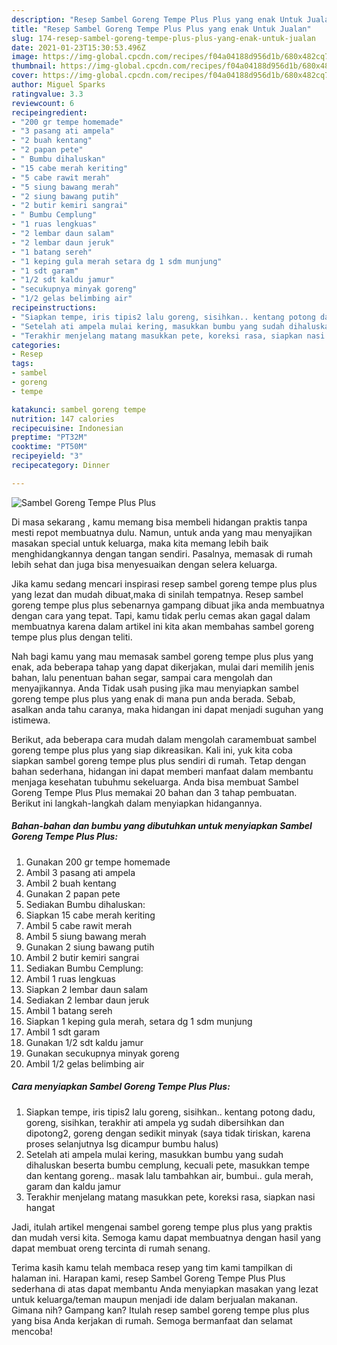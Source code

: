 ```yaml
---
description: "Resep Sambel Goreng Tempe Plus Plus yang enak Untuk Jualan"
title: "Resep Sambel Goreng Tempe Plus Plus yang enak Untuk Jualan"
slug: 174-resep-sambel-goreng-tempe-plus-plus-yang-enak-untuk-jualan
date: 2021-01-23T15:30:53.496Z
image: https://img-global.cpcdn.com/recipes/f04a04188d956d1b/680x482cq70/sambel-goreng-tempe-plus-plus-foto-resep-utama.jpg
thumbnail: https://img-global.cpcdn.com/recipes/f04a04188d956d1b/680x482cq70/sambel-goreng-tempe-plus-plus-foto-resep-utama.jpg
cover: https://img-global.cpcdn.com/recipes/f04a04188d956d1b/680x482cq70/sambel-goreng-tempe-plus-plus-foto-resep-utama.jpg
author: Miguel Sparks
ratingvalue: 3.3
reviewcount: 6
recipeingredient:
- "200 gr tempe homemade"
- "3 pasang ati ampela"
- "2 buah kentang"
- "2 papan pete"
- " Bumbu dihaluskan"
- "15 cabe merah keriting"
- "5 cabe rawit merah"
- "5 siung bawang merah"
- "2 siung bawang putih"
- "2 butir kemiri sangrai"
- " Bumbu Cemplung"
- "1 ruas lengkuas"
- "2 lembar daun salam"
- "2 lembar daun jeruk"
- "1 batang sereh"
- "1 keping gula merah setara dg 1 sdm munjung"
- "1 sdt garam"
- "1/2 sdt kaldu jamur"
- "secukupnya minyak goreng"
- "1/2 gelas belimbing air"
recipeinstructions:
- "Siapkan tempe, iris tipis2 lalu goreng, sisihkan.. kentang potong dadu, goreng, sisihkan, terakhir ati ampela yg sudah dibersihkan dan dipotong2, goreng dengan sedikit minyak (saya tidak tiriskan, karena proses selanjutnya lsg dicampur bumbu halus)"
- "Setelah ati ampela mulai kering, masukkan bumbu yang sudah dihaluskan beserta bumbu cemplung, kecuali pete, masukkan tempe dan kentang goreng.. masak lalu tambahkan air, bumbui.. gula merah, garam dan kaldu jamur"
- "Terakhir menjelang matang masukkan pete, koreksi rasa, siapkan nasi hangat"
categories:
- Resep
tags:
- sambel
- goreng
- tempe

katakunci: sambel goreng tempe 
nutrition: 147 calories
recipecuisine: Indonesian
preptime: "PT32M"
cooktime: "PT50M"
recipeyield: "3"
recipecategory: Dinner

---
```



![Sambel Goreng Tempe Plus Plus](https://img-global.cpcdn.com/recipes/f04a04188d956d1b/680x482cq70/sambel-goreng-tempe-plus-plus-foto-resep-utama.jpg)

Di masa  sekarang , kamu memang bisa membeli hidangan praktis tanpa mesti repot membuatnya dulu. Namun, untuk anda yang mau menyajikan masakan special untuk keluarga, maka kita memang lebih baik menghidangkannya dengan tangan sendiri. Pasalnya, memasak di rumah lebih sehat dan juga bisa menyesuaikan dengan selera keluarga.

Jika kamu sedang mencari inspirasi resep sambel goreng tempe plus plus yang lezat dan mudah dibuat,maka di sinilah tempatnya. Resep sambel goreng tempe plus plus  sebenarnya gampang dibuat jika anda membuatnya dengan cara yang tepat. Tapi, kamu tidak perlu cemas akan gagal dalam membuatnya 
karena dalam artikel ini kita akan membahas sambel goreng tempe plus plus dengan teliti.  



Nah bagi kamu yang mau memasak sambel goreng tempe plus plus yang enak, ada beberapa tahap yang dapat dikerjakan, mulai dari memilih jenis bahan, lalu penentuan bahan segar, sampai cara mengolah dan menyajikannya. Anda Tidak usah pusing jika mau menyiapkan sambel goreng tempe plus plus yang enak di mana pun anda berada. Sebab, asalkan anda  tahu caranya, maka hidangan ini dapat menjadi suguhan yang istimewa.

Berikut, ada beberapa cara mudah dalam mengolah caramembuat sambel goreng tempe plus plus yang siap dikreasikan. Kali ini, yuk kita coba siapkan sambel goreng tempe plus plus sendiri di rumah. Tetap dengan bahan sederhana, hidangan ini dapat memberi manfaat dalam membantu menjaga kesehatan tubuhmu sekeluarga. Anda bisa membuat Sambel Goreng Tempe Plus Plus memakai 20 bahan dan 3 tahap pembuatan. Berikut ini langkah-langkah dalam menyiapkan hidangannya.

<!--inarticleads1-->

##### Bahan-bahan dan bumbu yang dibutuhkan untuk menyiapkan Sambel Goreng Tempe Plus Plus:

1. Gunakan 200 gr tempe homemade
1. Ambil 3 pasang ati ampela
1. Ambil 2 buah kentang
1. Gunakan 2 papan pete
1. Sediakan  Bumbu dihaluskan:
1. Siapkan 15 cabe merah keriting
1. Ambil 5 cabe rawit merah
1. Ambil 5 siung bawang merah
1. Gunakan 2 siung bawang putih
1. Ambil 2 butir kemiri sangrai
1. Sediakan  Bumbu Cemplung:
1. Ambil 1 ruas lengkuas
1. Siapkan 2 lembar daun salam
1. Sediakan 2 lembar daun jeruk
1. Ambil 1 batang sereh
1. Siapkan 1 keping gula merah, setara dg 1 sdm munjung
1. Ambil 1 sdt garam
1. Gunakan 1/2 sdt kaldu jamur
1. Gunakan secukupnya minyak goreng
1. Ambil 1/2 gelas belimbing air




<!--inarticleads2-->

##### Cara menyiapkan Sambel Goreng Tempe Plus Plus:

1. Siapkan tempe, iris tipis2 lalu goreng, sisihkan.. kentang potong dadu, goreng, sisihkan, terakhir ati ampela yg sudah dibersihkan dan dipotong2, goreng dengan sedikit minyak (saya tidak tiriskan, karena proses selanjutnya lsg dicampur bumbu halus)
1. Setelah ati ampela mulai kering, masukkan bumbu yang sudah dihaluskan beserta bumbu cemplung, kecuali pete, masukkan tempe dan kentang goreng.. masak lalu tambahkan air, bumbui.. gula merah, garam dan kaldu jamur
1. Terakhir menjelang matang masukkan pete, koreksi rasa, siapkan nasi hangat




Jadi, itulah artikel mengenai  sambel goreng tempe plus plus  yang praktis dan mudah versi kita. Semoga kamu dapat membuatnya dengan hasil yang dapat membuat oreng tercinta di rumah senang. 

Terima kasih kamu telah membaca resep yang tim kami tampilkan di halaman ini. Harapan kami, resep  Sambel Goreng Tempe Plus Plus sederhana di atas dapat membantu Anda menyiapkan masakan yang lezat untuk keluarga/teman maupun menjadi ide dalam berjualan makanan. Gimana nih? Gampang kan? Itulah resep sambel goreng tempe plus plus yang bisa Anda kerjakan di rumah. Semoga bermanfaat dan selamat mencoba!

